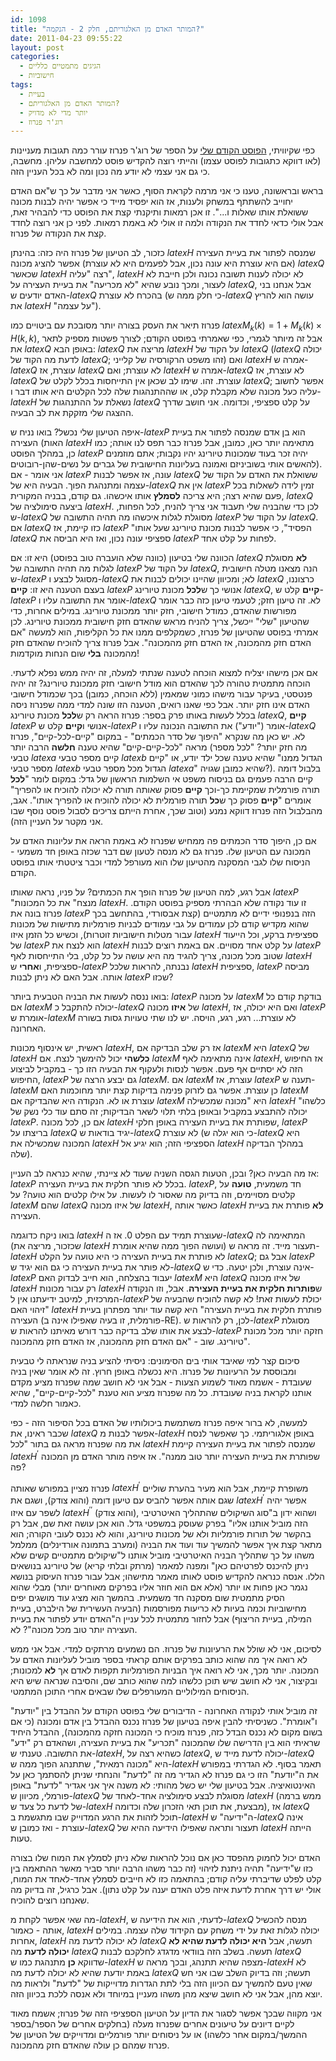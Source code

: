 ```yaml
---
id: 1098
title: "המותר האדם מן האלגוריתם, חלק 2 - הנקמה?"
date: 2011-04-23 09:55:22
layout: post
categories: 
  - הגיגים מתמטיים כלליים
  - חישוביות
tags: 
  - בעיית
  - המותר האדם מן האלגוריתם?
  - יותר מדי לא מדויק
  - רוג'ר פנרוז
---
```

כפי שקיוויתי, <a href="http://www.gadial.net/?p=1088">הפוסט הקודם שלי</a> על הספר של רוג'ר פנרוז עורר כמה תגובות מעניינות (לאו דווקא כתגובות לפוסט עצמו) והייתי רוצה להקדיש פוסט למחשבה עליהן. מחשבה, כי גם אני עצמי לא יודע מה נכון ומה לא בכל העניין הזה.

בראש ובראשונה, טענו כי אני מרמה לקראת הסוף, כאשר אני מדבר על כך ש"אם האדם יחוייב להשתתף במשחק ולענות, אז הוא יפסיד מייד כי אפשר יהיה לבנות מכונה ששואלת אותו שאלות ו...". זו אכן רמאות ותיקנתי קצת את הפוסט כדי להבהיר זאת, אבל אולי כדאי לחדד את הנקודה ולמה זו אולי לא באמת רמאות. לפני כן אני רוצה לחדד קצת את הנקודה של פנרוז.

כזכור, לב הטיעון של פנרוז היה כזה: בהינתן $latex H$ שמנסה לפתור את בעיית העצירה (אם היא עוצרת היא עונה נכון, אבל לפעמים היא לא עוצרת) אפשר להציג מכונה $latex Q$ שכאשר $latex H$ רצה "עליה", $latex H$ לא יכולה לענות תשובה נכונה ולכן חייבת לא לעצור, ומכך נובע שהיא "לא מכריעה" את בעיית העצירה על $latex Q$, אבל אנחנו בני האדם יודעים ש-$latex Q$ בהכרח לא עוצרת (כי חלק ממה ש-$latex Q$ עושה הוא להריץ את $latex H$ "על עצמה").

פנרוז תיאר את העסק בצורה יותר מסובכת עם ביטויים כמו $latex M_{k}\left(k\right)=1+M_{k}\left(k\right)\times H\left(k,k\right)$, אבל זה מיותר לגמרי, כפי שאמרתי בפוסט הקודם; לצורך פשטות מספיק לתאר את $latex Q$ באופן הבא: $latex Q$ מריצה את $latex H$ על הקוד של $latex Q$ ($latex Q$ יכולה לדעת מה הקוד של $latex Q$; זהו משפט הרקורסיה של קלייני) ואם $latex H$ אמרה ש-$latex Q$ עוצרת, אז $latex Q$ לא עוצרת; ואם $latex H$ אמרה ש-$latex Q$ לא עוצרת, אז $latex Q$ עוצרת. זהו. שימו לב שכאן אין התייחסות בכלל לקלט של $latex Q$; אפשר לחשוב עליה כעל מכונה שלא מקבלת קלט, או שההתנהגות שלה לכל הקלטים היא אותו דבר ו-$latex H$ נשאלת על ההתנהגות של $latex Q$ על קלט ספציפי, וכדומה. אני חושב שדרך ההצגה שלי מזקקת את לב הבעיה.

איפה הטיעון שלי נכשל? בואו נניח ש-$latex P$ הוא בן אדם שמנסה לפתור את בעיית העצירה (האות $latex H$ מתאימה יותר כאן, כמובן, אבל פנרוז כבר תפס לנו אותה; כמו כן, במהלך הפוסט $latex P$ יהיה זכר בעוד שמכונות טיורינג יהיו נקבות; אתם מוזמנים להאשים אותי בשוביניזם ואמונה בעליונות החישובית של גברים על נשים-שהן-רובוטים). אני אומר - אם $latex P$ עונה, אז אפשר לבנות $latex Q$ ששואלת את האדם על הקוד של עצמה ומתנהגת הפוך. הבעיה היא של-$latex Q$ אין את $latex P$ זמין לידה לשאלות בכל פעם שהיא רצה; היא צריכה <strong>לסמלץ</strong> אותו איכשהו. גם קודם, בבניה המקורית, $latex Q$ ביצעה סימולציה של $latex H$. לכן כדי שהבניה שלי תעבוד אני צריך להניח, לכל הפחות, ש-$latex Q$ מסוגלת לגלות איכשהו מה תהיה התשובה של $latex P$ על הקוד של $latex Q$. אם $latex Q$ כזו קיימת, אז $latex P$ "הפסיד", כי אפשר לבנות מכונת טיורינג שעל אותו $latex Q$ ספציפי עונה נכון, ואז היא הביסה את $latex P$ לפחות על קלט אחד.

הכוונה שלי בטיעון (כוונה שלא הועברה טוב בפוסט) היא זו: אם $latex Q$ <strong>לא</strong> מסוגלת לגלות מה תהיה התשובה של $latex P$ על הקוד של $latex Q$, הנה מצאנו מטלה חישובית ש-$latex P$ מסוגל לבצע ו-$latex Q$ לא; ומכיוון שהיינו יכולים לבנות את $latex Q$ כרצוננו, בעצם הטענה היא זו: <strong>קיים</strong> $latex P$ אנושי כך ש<strong>לכל</strong> מכונת טיורינג $latex Q$, <strong>קיים</strong> קלט ש-$latex P$ אומר את התשובה עליו ו-$latex Q$ לא. זה טיעון חזק; לטעמי טיעון כזה כבר אומר מפורשות שהאדם, כמודל חישובי, חזק יותר ממכונת טיורינג. במילים אחרות, כדי שהטיעון "שלי" ייכשל, צריך להניח מראש שהאדם חזק חישובית ממכונת טיורינג. לכן אמרתי בפוסט שהטיעון של פנרוז, כשמקלפים ממנו את כל הקליפות, הוא למעשה "אם האדם חזק מהמכונה, אז האדם חזק מהמכונה". אבל פנרוז צריך להוכיח שהאדם חזק מהמכונה <strong>בלי</strong> שום הנחות מוקדמות!

אם אכן מישהו יצליח למצוא הוכחה לטענה שנתתי למעלה, זה יהיה ממש נפלא לדעתי. הוכחה מתמטית טהורה לכך שהאדם הוא מודל חישובי חזק ממכונת טיורינג? זה יהיה פנטסטי, בעיקר עבור מישהו כמוני שמאמין (ללא הוכחה, כמובן) בכך שכמודל חישובי האדם אינו חזק יותר. אבל כפי שאנו רואים, הטענה הזו שונה למדי ממה שפנרוז ניסה בכלל לעשות באותו פרק בספר: פנרוז הראה רק ש<strong>לכל</strong> מכונת טיורינג $latex Q$, <strong>קיים</strong> $latex P$ אנושי ו<strong>קיים</strong> קלט ש-$latex P$ אומר ("יודע") את התשובה הנכונה עליו ו-$latex Q$ לא. יש כאן מה שנקרא "היפוך של סדר הכמתים" - במקום "קיים-לכל-קיים", פנרוז מראה "לכל-קיים-קיים" שהיא טענה <strong>חלשה</strong> הרבה יותר (מה חזק יותר? "לכל מספר טבעי $latex a$ קיים מספר טבעי $latex b$ הגדול ממנו" שהיא טענה שכל ילד יודע, או "קיים מספר טבעי $latex b$ הגדול מכל מספר טבעי $latex a$" שהיא כמובן שגויה?). בלבול דומה קיים הרבה פעמים גם בניסוח משפט אי השלמות הראשון של גדל: במקום לומר "<strong>לכל</strong> תורה פורמלית שמקיימת כך-וכך <strong>קיים</strong> פסוק שאותה תורה לא יכולה להוכיח או להפריך" אומרים "<strong>קיים</strong> פסוק כך ש<strong>כל</strong> תורה פורמלית לא יכולה להוכיח או להפריך אותו". אגב, מהבלבול הזה פנרוז דווקא נמנע (וטוב שכך, אחרת הייתם צריכים לסבול פוסט נוסף שבו אני מקטר על העניין הזה).

אם כן, היפוך סדר הכמתים פה ממחיש שפנרוז לא באמת הראה את עליונות האדם על המכונה עם הטיעון שלו. פנרוז גם לא מנסה לטעון שם דבר שכזה באופן חד משמעי - הניסוח שלו לגבי המסקנה מהטיעון שלו הוא מעורפל למדי וכבר ציטטתי אותו בפוסט הקודם.

אבל רגע, למה הטיעון של פנרוז הופך את הכמתים? על פניו, נראה שאותו $latex P$ "מנצח" את כל המכונות $latex H$. זו עוד נקודה שלא הבהרתי מספיק בפוסט הקודם. פנרוז בונה את $latex P$ הזה בנפנופי ידיים לא מתמטיים (קצת אבסורדי, בהתחשב בכך שהוא מקדיש קודם לכן עמודים על גבי עמודים לבניות פורמליות מתישות של מכונות עבור מטלות חישוביות זוטרות), וכשיש כל הזמן איזו $latex H$ ספציפית ברקע, וכל הייעוד של $latex P$ הוא לנצח את $latex H$ על קלט אחד מסויים. אם באמת רוצים לבנות $latex P$ שטוב מכל מכונה, צריך להגיד מה היא עושה על כל קלט, בלי התייחסות לאף $latex H$ ספציפית, ו<strong>אחרי</strong> ש-$latex P$ נבנתה, להראות שלכל $latex H$ ספציפית, $latex P$ מביסה אותה. אבל האם לא ניתן לבנות $latex P$ שכזו?

בואו ננסה לעשות את הבניה הטבעית ביותר: $latex P$ על מכונה $latex M$ בודקת קודם כל אם $latex M$ יכולה להתקבל כ-$latex Q$ של <strong>איזו</strong> מכונה $latex H$, ואם היא יכולה, אז $latex P$ אומרת ש-$latex M$ לא עוצרת... רגע, רגע, הויסה. יש לנו שתי טעויות גסות בשורה האחרונה.

ראשית, יש אינסוף מכונות $latex H$, אז רק שלב הבדיקה אם $latex M$ היא $latex Q$ של $latex H$ <strong>כלשהי</strong> יכול להימשך לנצח. אם $latex M$ אינה מתאימה לאף $latex H$, אז החיפוש הזה לא יסתיים אף פעם. אפשר לנסות ולעקוף את הבעיה הזו כך - במקביל לביצוע החיפוש, $latex P$ גם יבצע הרצה של $latex M$. אם $latex M$ עוצרת, אז $latex P$ תענה ש-$latex M$ כן עוצרת. אפשר גם לזרוק פנימה בדיקות קצת יותר מחוכמות האם $latex M$ עוצרת או לא. הנקודה היא שהבדיקה אם $latex M$ היא "מכונה שמכשילה $latex H$ כלשהו" יכולה להתבצע במקביל ובאופן בלתי תלוי לשאר הבדיקות; זה סתם עוד כלי נשק של $latex P$. אם כן, לכל מכונה $latex H$ שפותרת את בעיית העצירה באופן חלקי, $latex P$ בריצתו על $latex Q$ יגיד בודאות ש-$latex Q$ לא עוצרת (כי הוא יגלה ש-$latex Q$ היא המכונה שמכשילה את $latex H$ הספציפי הזה; הוא יגיע אל $latex H$ במהלך הבדיקה שלה).

אז מה הבעיה כאן? ובכן, הטעות הגסה השניה שעוד לא ציינתי, שהיא כנראה לב העניין: $latex P$ בכלל לא פותר חלקית את בעיית העצירה. $latex P$, חד משמעית, <strong>טועה</strong> על קלטים מסויימים, וזה בדיוק מה שאסור לו לעשות. על אילו קלטים הוא טועה? על $latex M$ שהם $latex Q$ של איזו מכונה $latex H$, כאשר אותה $latex H$ <strong>לא</strong> פותרת את בעיית העצירה.

בואו ניקח כדוגמה $latex H$ שעוצרת תמיד עם הפלט 0. אז ה-$latex Q$ המתאימה לה (שכזכור, מריצה את $latex H$ ועושה הפוך ממה שהיא אומרת) תעצור מייד. זה מראה ש-$latex H$ לא פותרת את בעיית העצירה כי היא טועה על הקלט $latex Q$; אבל גם $latex P$ לא פותר את בעיית העצירה כי גם הוא יגיד ש-$latex Q$ אינה עוצרת, ולכן יטעה. כדי ש-$latex P$ יעבוד בהצלחה, הוא חייב לבדוק האם $latex M$ היא $latex Q$ של איזו מכונה $latex H$ רק עבור מכונות $latex H$ ש<strong>פותרות חלקית את בעיית העצירה</strong>. אבל, וזו הנקודה המרכזית, למיטב ידיעתנו אין ל-$latex P$ יכולת לעשות זאת! לא קשה להוכיח שהבעיה של "זיהוי האם $latex H$ פותרת חלקית את בעיית העצירה" היא קשה עוד יותר מפתרון בעיית העצירה (פורמלית, זו בעיה שאפילו אינה ב-RE). לכן, רק להראות ש-$latex P$ מסוגלת לבצע את אותו שלב בדיקה כבר דורש מאיתנו להראות ש-$latex P$ חזקה יותר מכל מכונת טיורינג. שוב - "אם האדם חזק מהמכונה, אז האדם חזק מהמכונה".

סיכום קצר למי שאיבד אותי בים הסימונים: ניסיתי להציע בניה שנראתה לי טבעית ומבוססת על הרעיונות של פנרוז. היא נכשלה באופן חרוץ. זה לא אומר שאין בניה שעובדת - אשמח מאוד לשמוע הצעות - אבל אני לא חושב שמה שפנרוז מציע מקדם אותנו לקראת בניה שעובדת. כל מה שפנרוז מציע הוא טענת "לכל-קיים-קיים", שהיא כאמור חלשה למדי.

למעשה, לא ברור איפה פנרוז משתמשת ביכולותיו של האדם בכל הסיפור הזה - כפי שכבר ראינו, את $latex Q$ אפשר לבנות מ-$latex H$ באופן אלגוריתמי. כך שאפשר לנסח את מה שפנרוז מראה גם בתור "לכל $latex H$ שמנסה לפתור את בעיית העצירה קיימת $latex H^{\prime}$ שפותרת את בעיית העצירה יותר טוב ממנה". אז איפה מותר האדם מן המכונה פה?

פנרוז מציין במפורש שאותה $latex H^{\prime}$ משופרת קיימת, אבל הוא מעיר בהערת שוליים שגם אותה אפשר להביס עם טיעון דומה (והוא צודק), ושגם את $latex H^{\prime}$ אפשר יהיה לשפר עם איזו $latex H^{\prime\prime}$ (והוא צודק), ושהוא ידון ב"סוג השיקולים שהתהליך האיטרטיבי הזה מוביל אותנו אליו" בפרק שעוסק במשפטי גדל. הוא אכן עושה זאת שם, אבל רק בהקשר של תורות פורמליות ולא של מכונות טיורינג, והוא לא נכנס לעובי הקורה; הוא מתאר קצת איך אפשר להמשיך עוד ועוד את הבניה (ומערב בתמונה אורדינלים) ממלמל משהו על כך שתהליך הבניה האיטרטיבי מוביל אותנו ל"שיקולים מתמטיים קשים שלא ניתן להיכנס לפרטיהם כאן" ומפנה למאמר (מרתק ובלתי קריא) של טיורינג בנושאים הללו. אנסה כנראה להקדיש פוסט לאותו מאמר מתישהו; אבל עבור פנרוז העיסוק בנושא נגמר כאן פחות או יותר (אלא אם הוא חוזר אליו בפרקים מאוחרים יותר) מבלי שהוא הסיק מתמטית שום מסקנה חד משמעית. בהמשך הוא מציג עוד מושגים יפים מחישוביות וכמה בעיות לא כריעות מפורסמות (הבעיה העשירית של הילברט, בעיית המילה, בעיית הריצוף) אבל לחזור מתמטית לכל עניין ה"האדם יודע לפתור את בעיית העצירה יותר טוב מכל מכונה"? לא.

לסיכום, אני לא שולל את הרעיונות של פנרוז. הם נשמעים מרתקים למדי. אבל אני ממש לא רואה איך מה שהוא כותב בפרקים אותם קראתי בספר מוביל לעליונות האדם על המכונה. יותר מכך, אני לא רואה איך הבניות הפורמליות תקפות לאדם אך <strong>לא</strong> למכונות; ובקיצור, אני לא חושב שיש תוכן כלשהו למה שהוא כותב שם, והסיבה שנראה שיש היא הניסוחים המילוליים המעורפלים שלו שבאים אחרי התוכן המתמטי.

זה מוביל אותי לנקודה האחרונה - הדיבורים שלי בפוסט הקודם על ההבדל בין "יודעת" ו"אומרת". כשניסיתי להבין איפה בטיעון של פנרוז נכנס ההבדל בין אדם ומכונה (כי אם בשום מקום לא נכנס הבדל כזה, פנרוז מוכיח כי המכונה חזקה מהמכונה), ההבדל היחיד שראיתי הוא בין הדרישה שלו שהמכונה "תכריע" את בעיית העצירה, ושהאדם רק "ידע" את התשובה. טענתי ש-$latex H$, כשהיא רצה על $latex Q$, יכולה לדעת מייד ש-$latex Q$ היא "מכונה רמאית", שתתנהג הפוך ממה ש-$latex H$ תאמר בסוף. לא הגדרתי במפורש את ה"יודעת" הזו כי גם פנרוז לא הגדיר מה זה "לדעת" והנחתי שניתן להסתמך כאן על האינטואיציה. אבל בטיעון שלי יש כשל מהותי: לא משנה איך אני אגדיר "לדעת" באופן פורמלי, מכיוון ש-$latex Q$ מסוגלת לבצע סימולציה אחד-לאחד של $latex H$ (ממש ברמה של לדעת כל צעד ש-$latex H$ מבצעת, את תוכן תאי הזכרון שלה וכדומה), אז $latex Q$ תוכל לזהות את הרגע המדוייק שבו מתגשמת ב-$latex H$ ה"ידיעה" ש-$latex Q$ אינה עוצרת - ואז כמובן ש-$latex Q$ תעצור ותראה שאפילו הידיעה ההיא של $latex H$ הייתה טעות.

האדם יכול לחמוק מהפסד כאן אם נוכל להראות שלא ניתן לסמלץ את המוח שלו בצורה כזו ש"ידיעה" תהיה ניתנת לזיהוי (זה כבר משהו הרבה יותר סביר מאשר ההתאמה בין קלט לפלט שדיברתי עליה קודם; בהתאמה כזו לא חייבים לסמלץ אחד-לאחד את המוח, אולי יש דרך אחרת לדעת איזה פלט האדם יענה על קלט נתון). אבל כרגיל, זה בדיוק מה שאנחנו רוצים להוכיח.

מה שאי אפשר לקחת מ-$latex H$, לדעתי, הוא את הידיעה ש-$latex Q$ מנסה להכשיל אותה - כאמור, $latex H$ יכולה לגלות זאת על ידי משחק עם הקידוד שלה עצמה. במילים אחרות, $latex H$ לא יכולה לדעת מה $latex Q$ תעשה, אבל <strong>היא יכולה לדעת שהיא לא יכולה לדעת</strong> מה $latex Q$ תעשה. בשלב הזה בוודאי מדגדג לחלקכם לבנות $latex Q$ שדווקא <strong>כן</strong> מתנהגת כמו ש-$latex H$ מצפה שהיא תתנהג, ובכך מראה ש-$latex H$ לא באמת יודעת שהיא לא יכולה לדעת מה $latex Q$ תעשה; וזה בדיוק השלב שבו אני חש שאין טעם להמשיך עם הכיוון הזה בלי לתת הגדרות מדוייקות של "לדעת" ולראות מה יוצא מהן, אבל אני לא חושב שיצא מהן משהו מעניין במיוחד ולא אנסה ללכת בכיוון הזה.

אני מקווה שבכך אפשר לסגור את הדיון על הטיעון הספציפי הזה של פנרוז; אשמח מאוד לקיים דיונים על טיעונים אחרים שפנרוז מעלה (בחלקים אחרים של הספר/בספר ההמשך/במקום אחר כלשהו) או על ניסוחים יותר פורמליים ומדוייקים של הטיעון של פנרוז שמהם כן עולה שהאדם חזק מהמכונה.
